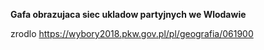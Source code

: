 **Gafa obrazujaca siec ukladow partyjnych we Wlodawie**  

zrodlo https://wybory2018.pkw.gov.pl/pl/geografia/061900